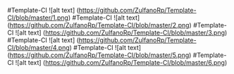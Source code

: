 #Template-CI
![alt text] (https://github.com/ZulfanoRp/Template-CI/blob/master/1.png)
#Template-CI
![alt text] (https://github.com/ZulfanoRp/Template-CI/blob/master/2.png)
#Template-CI
![alt text] (https://github.com/ZulfanoRp/Template-CI/blob/master/3.png)
#Template-CI
![alt text] (https://github.com/ZulfanoRp/Template-CI/blob/master/4.png)
#Template-CI
![alt text] (https://github.com/ZulfanoRp/Template-CI/blob/master/5.png)
#Template-CI
![alt text] (https://github.com/ZulfanoRp/Template-CI/blob/master/6.png)
